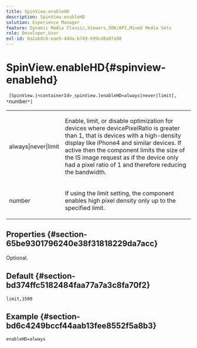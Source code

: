 ```yaml
---
title: SpinView.enableHD
description: SpinView.enableHD
solution: Experience Manager
feature: Dynamic Media Classic,Viewers,SDK/API,Mixed Media Sets
role: Developer,User
exl-id: 0a2abdc6-eae5-4dda-b749-599cd8a07a98
---
```

# SpinView.enableHD{#spinview-enablehd}

 ` [SpinView.|<containerId>_spinView.]enableHD=always|never|limit[, *`number`*]`

<table id="table_8929B59833DE4E1C89FA4BCF07309809"> 
 <tbody> 
  <tr> 
   <td colname="col1"> <p> <span class="codeph"> always|never|limit</span> </p> </td> 
   <td colname="col2"> <p> Enable, limit, or disable optimization for devices where <span class="codeph"> devicePixelRatio</span> is greater than <span class="codeph"> 1</span>, that is devices with a high-density display like iPhone4 and similar devices. If active then the component limits the size of the IS image request as if the device only had a pixel ratio of <span class="codeph"> 1</span> and therefore reducing the bandwidth. </p> </td> 
  </tr> 
  <tr> 
   <td colname="col1"> <p> <span class="codeph"><span class="varname"> number</span></span> </p> </td> 
   <td colname="col2"> <p> If using the <span class="codeph"> limit</span> setting, the component enables high pixel density only up to the specified limit. </p> </td> 
  </tr> 
 </tbody> 
</table>

## Properties {#section-65be9301796240e38f31818229da7acc}

Optional.

## Default {#section-bd374ffc5182484faa77a7a3c8fa70f2}

`limit,1500`

## Example {#section-bd6c4249bccf44aab13fee8552f5a8b3}

`enableHD=always`
